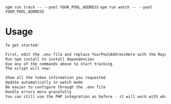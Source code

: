 `npm run track -- --pool YOUR_POOL_ADDRESS`
`npm run watch -- --pool YOUR_POOL_ADDRESS`

# Usage
```bash
To get started:

First, edit the .env file and replace YourPoolAddressHere with the Raydium pool address you want to track
Run npm install to install dependencies
Use any of the commands above to start tracking
The script will now:

Show all the token information you requested
Update automatically in watch mode
Be easier to configure through the .env file
Handle errors more gracefully
You can still use the PHP integration as before - it will work with whatever pool address you configure.